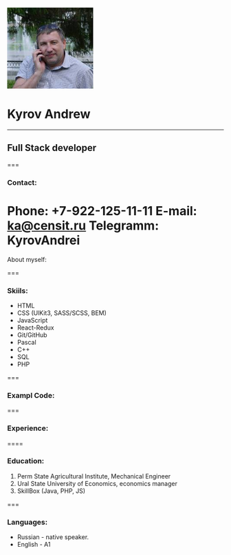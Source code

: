 ![Photo](/photo.jpg)

# Kyrov Andrew

---

## Full Stack developer

===

### Contact:

**Phone:** +7-922-125-11-11
**E-mail:** ka@censit.ru
**Telegramm:** KyrovAndrei
===
About myself:

===

### Skiils:

- HTML
- CSS (UlKit3, SASS/SCSS, BEM)
- JavaScript
- React-Redux
- Git/GitHub
- Pascal
- C++
- SQL
- PHP

===

### Exampl Code:

===

### Experience:

====

### Education:

1. Perm State Agricultural Institute, Mechanical Engineer
2. Ural State University of Economics, economics manager
3. SkillBox (Java, PHP, JS)

===

### Languages:

- Russian - native speaker.
- English - A1
